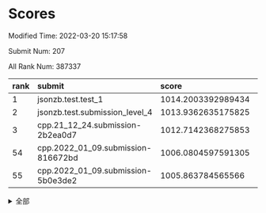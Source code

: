 # Scores

Modified Time: 2022-03-20 15:17:58

Submit Num: 207

All Rank Num: 387337

| rank |               submit               |       score        |       sigma        | pk_num |
| :--- | :--------------------------------- | :----------------- | :----------------- | :----- |
| 1    | jsonzb.test.test_1                 | 1014.2003392989434 | 0.8409261338786418 | 7483   |
| 2    | jsonzb.test.submission_level_4     | 1013.9362635175825 | 0.79811519363643   | 7484   |
| 3    | cpp.21_12_24.submission-2b2ea0d7   | 1012.7142368275853 | 0.8035022708000982 | 7490   |
| 54   | cpp.2022_01_09.submission-816672bd | 1006.0804597591305 | 0.7348266672581563 | 7485   |
| 55   | cpp.2022_01_09.submission-5b0e3de2 | 1005.863784565566  | 0.7335712470816147 | 7488   |


<details>
<summary>全部</summary>

| rank |                 submit                 |       score        |       sigma        | pk_num |
| :--- | :------------------------------------- | :----------------- | :----------------- | :----- |
| 1    | jsonzb.test.test_1                     | 1014.2003392989434 | 0.8409261338786418 | 7483   |
| 2    | jsonzb.test.submission_level_4         | 1013.9362635175825 | 0.79811519363643   | 7484   |
| 3    | cpp.21_12_24.submission-2b2ea0d7       | 1012.7142368275853 | 0.8035022708000982 | 7490   |
| 4    | gobigger.level_3.submission_level_3_20 | 1011.4693519318027 | 0.7949585429877949 | 7485   |
| 5    | gobigger.level_3.submission_level_3_10 | 1011.2577554327665 | 0.7591357378028023 | 7488   |
| 6    | gobigger.level_3.submission_level_3_44 | 1011.1552539612885 | 0.7578285997108815 | 7487   |
| 7    | gobigger.level_3.submission_level_3_9  | 1010.90078885141   | 0.7713922008511984 | 7487   |
| 8    | gobigger.level_3.submission_level_3_2  | 1010.8974369249435 | 0.7746255587006973 | 7489   |
| 9    | gobigger.level_3.submission_level_3_6  | 1010.7852425350231 | 0.7707890832636967 | 7485   |
| 10   | gobigger.level_3.submission_level_3_33 | 1010.773064954932  | 0.7542456440318728 | 7486   |
| 11   | gobigger.level_3.submission_level_3_12 | 1010.5834448673377 | 0.7948821939881793 | 7478   |
| 12   | gobigger.level_3.submission_level_3_36 | 1010.5370185512916 | 0.7698283620459513 | 7486   |
| 13   | gobigger.level_3.submission_level_3_25 | 1010.5367332854053 | 0.777856964748675  | 7485   |
| 14   | gobigger.level_3.submission_level_3_14 | 1010.4501436353332 | 0.759183171646173  | 7488   |
| 15   | gobigger.level_3.submission_level_3_47 | 1010.3772578096642 | 0.730119301173358  | 7478   |
| 16   | gobigger.level_3.submission_level_3_45 | 1010.3206489796318 | 0.7637919704228391 | 7488   |
| 17   | gobigger.level_3.submission_level_3_49 | 1010.2573843758358 | 0.7693809345680923 | 7484   |
| 18   | gobigger.level_3.submission_level_3_18 | 1010.2546354394572 | 0.7540916041607754 | 7487   |
| 19   | gobigger.level_3.submission_level_3_0  | 1010.2011643756869 | 0.7623153785782766 | 7487   |
| 20   | gobigger.level_3.submission_level_3_39 | 1010.1984453815903 | 0.7629016950153285 | 7483   |
| 21   | gobigger.level_3.submission_level_3_37 | 1010.1750104461483 | 0.7503955425151603 | 7489   |
| 22   | gobigger.level_3.submission_level_3_31 | 1010.0903653634559 | 0.770956795714409  | 7487   |
| 23   | gobigger.level_3.submission_level_3_1  | 1010.044952227469  | 0.7511769910012223 | 7486   |
| 24   | gobigger.level_3.submission_level_3_21 | 1010.0291552599831 | 0.7688264570798646 | 7485   |
| 25   | gobigger.level_3.submission_level_3_13 | 1010.0121142013442 | 0.7664652635126142 | 7482   |
| 26   | gobigger.level_3.submission_level_3_5  | 1009.9827112204382 | 0.7724888982077007 | 7484   |
| 27   | gobigger.level_3.submission_level_3_23 | 1009.9562437199266 | 0.7675050556018878 | 7479   |
| 28   | gobigger.level_3.submission_level_3_22 | 1009.930277928206  | 0.74009747554055   | 7490   |
| 29   | gobigger.level_3.submission_level_3_38 | 1009.8821442673093 | 0.7507030883047011 | 7485   |
| 30   | gobigger.level_3.submission_level_3_11 | 1009.7852453473703 | 0.7589656819873425 | 7483   |
| 31   | gobigger.level_3.submission_level_3_3  | 1009.7812395644464 | 0.7538474393792042 | 7490   |
| 32   | gobigger.level_3.submission_level_3_28 | 1009.6878309434983 | 0.7600288148075127 | 7481   |
| 33   | gobigger.level_3.submission_level_3_24 | 1009.6762821005335 | 0.7377914886734036 | 7491   |
| 34   | gobigger.level_3.submission_level_3_4  | 1009.5275849365785 | 0.7595259454028531 | 7484   |
| 35   | gobigger.level_3.submission_level_3_32 | 1009.5214433809859 | 0.7446274936994168 | 7480   |
| 36   | gobigger.level_3.submission_level_3_17 | 1009.517878744416  | 0.7559749505338708 | 7490   |
| 37   | gobigger.level_3.submission_level_3_16 | 1009.4955435821878 | 0.7483969396339074 | 7482   |
| 38   | gobigger.level_3.submission_level_3_15 | 1009.4808948399381 | 0.7700734221416626 | 7483   |
| 39   | gobigger.level_3.submission_level_3_35 | 1009.4421768783897 | 0.7590957446501917 | 7484   |
| 40   | gobigger.level_3.submission_level_3_46 | 1009.4297752539638 | 0.7631820717512041 | 7483   |
| 41   | gobigger.level_3.submission_level_3_43 | 1009.4068110053729 | 0.7432435710004387 | 7481   |
| 42   | gobigger.level_3.submission_level_3_7  | 1009.2769592655295 | 0.7570320936877578 | 7478   |
| 43   | gobigger.level_3.submission_level_3_40 | 1009.2386270266948 | 0.7564176877479113 | 7489   |
| 44   | gobigger.level_3.submission_level_3_42 | 1009.1732974455458 | 0.732989596144471  | 7487   |
| 45   | gobigger.level_3.submission_level_3_30 | 1009.10209525616   | 0.7641235114723423 | 7482   |
| 46   | gobigger.level_3.submission_level_3_34 | 1008.7886294890361 | 0.746232353807501  | 7487   |
| 47   | gobigger.level_3.submission_level_3_27 | 1008.7551314979914 | 0.7485167772068801 | 7483   |
| 48   | gobigger.level_3.submission_level_3_29 | 1008.6615382873639 | 0.7369786290401963 | 7483   |
| 49   | gobigger.level_3.submission_level_3_19 | 1008.6407317990538 | 0.7454269257971161 | 7481   |
| 50   | gobigger.level_3.submission_level_3_41 | 1008.3830633828456 | 0.7264051431675822 | 7486   |
| 51   | gobigger.level_3.submission_level_3_8  | 1008.3573080987403 | 0.7440492786039353 | 7480   |
| 52   | gobigger.level_3.submission_level_3_48 | 1008.3478758545808 | 0.7532251858206247 | 7489   |
| 53   | gobigger.level_3.submission_level_3_26 | 1007.987660485824  | 0.7442941410649535 | 7486   |
| 54   | cpp.2022_01_09.submission-816672bd     | 1006.0804597591305 | 0.7348266672581563 | 7485   |
| 55   | cpp.2022_01_09.submission-5b0e3de2     | 1005.863784565566  | 0.7335712470816147 | 7488   |
| 56   | gobigger.level_1.submission_level_1_22 | 1005.0020844515965 | 0.7193386278551736 | 7486   |
| 57   | gobigger.level_1.submission_level_1_11 | 1004.5669070039608 | 0.7325019902382045 | 7485   |
| 58   | gobigger.level_1.submission_level_1_35 | 1004.5162833107395 | 0.7154051175452139 | 7483   |
| 59   | gobigger.level_1.submission_level_1_6  | 1004.5097999079428 | 0.7275985896007793 | 7489   |
| 60   | gobigger.level_1.submission_level_1_4  | 1004.3969469939736 | 0.7382215150279334 | 7484   |
| 61   | gobigger.level_1.submission_level_1_19 | 1004.3449810895406 | 0.715264993331208  | 7491   |
| 62   | gobigger.level_1.submission_level_1_47 | 1004.2649680785224 | 0.7110491498686716 | 7488   |
| 63   | gobigger.level_1.submission_level_1_31 | 1004.2593099944202 | 0.7166165934098553 | 7484   |
| 64   | gobigger.level_1.submission_level_1_25 | 1004.1375206606291 | 0.714141504475184  | 7485   |
| 65   | gobigger.level_1.submission_level_1_45 | 1004.0990333339621 | 0.710123265355668  | 7481   |
| 66   | gobigger.level_1.submission_level_1_26 | 1003.8296214148082 | 0.709433335598323  | 7482   |
| 67   | gobigger.level_1.submission_level_1_17 | 1003.7885889963316 | 0.718172904484611  | 7479   |
| 68   | gobigger.level_1.submission_level_1_8  | 1003.7701529833137 | 0.7097857814053534 | 7488   |
| 69   | gobigger.level_1.submission_level_1_1  | 1003.7374121175692 | 0.7255357914783225 | 7484   |
| 70   | gobigger.level_1.submission_level_1_23 | 1003.7001255225091 | 0.7203327816207089 | 7483   |
| 71   | gobigger.level_1.submission_level_1_24 | 1003.6100446055455 | 0.7191535529945238 | 7483   |
| 72   | gobigger.level_1.submission_level_1_16 | 1003.5959280129396 | 0.7165288419985182 | 7486   |
| 73   | gobigger.level_1.submission_level_1_15 | 1003.5712387853722 | 0.7145834255781934 | 7481   |
| 74   | gobigger.level_1.submission_level_1_2  | 1003.5118054070325 | 0.7077593264177103 | 7484   |
| 75   | gobigger.level_1.submission_level_1_38 | 1003.4859396402074 | 0.7219583225231478 | 7481   |
| 76   | gobigger.level_1.submission_level_1_36 | 1003.4634415495622 | 0.7319772177920314 | 7485   |
| 77   | gobigger.level_1.submission_level_1_14 | 1003.423454763165  | 0.7389515422350329 | 7486   |
| 78   | gobigger.level_1.submission_level_1_18 | 1003.4197235504562 | 0.7200275321565736 | 7490   |
| 79   | gobigger.level_1.submission_level_1_29 | 1003.4187053313168 | 0.7094420998088091 | 7489   |
| 80   | gobigger.level_1.submission_level_1_43 | 1003.4094677671193 | 0.7160918839442462 | 7483   |
| 81   | gobigger.level_1.submission_level_1_32 | 1003.3888433884448 | 0.7280800509134222 | 7485   |
| 82   | gobigger.level_1.submission_level_1_12 | 1003.3486223449238 | 0.7107201226830592 | 7487   |
| 83   | gobigger.level_1.submission_level_1_20 | 1003.3096802604884 | 0.7115636152710734 | 7489   |
| 84   | gobigger.level_1.submission_level_1_3  | 1003.2330105395557 | 0.7161346107452653 | 7482   |
| 85   | gobigger.level_1.submission_level_1_48 | 1003.2293257098944 | 0.7236723388421831 | 7481   |
| 86   | gobigger.level_1.submission_level_1_0  | 1003.2024519626907 | 0.7039527117201742 | 7484   |
| 87   | gobigger.level_1.submission_level_1_5  | 1003.1620467097663 | 0.7178916059650357 | 7480   |
| 88   | gobigger.level_1.submission_level_1_13 | 1003.0148127548047 | 0.7163099522093588 | 7487   |
| 89   | gobigger.level_1.submission_level_1_46 | 1003.0088299611739 | 0.7063088950193654 | 7480   |
| 90   | gobigger.level_1.submission_level_1_37 | 1002.9412562906089 | 0.7103185872308677 | 7480   |
| 91   | gobigger.level_1.submission_level_1_28 | 1002.9297905851735 | 0.7130380567313209 | 7488   |
| 92   | gobigger.level_1.submission_level_1_9  | 1002.865898488968  | 0.7196744202579408 | 7485   |
| 93   | gobigger.level_1.submission_level_1_49 | 1002.8523224990803 | 0.7239214490515419 | 7484   |
| 94   | gobigger.level_1.submission_level_1_39 | 1002.8000516180166 | 0.7149367714852222 | 7483   |
| 95   | gobigger.level_1.submission_level_1_27 | 1002.7740048458412 | 0.7174198291404768 | 7489   |
| 96   | gobigger.level_1.submission_level_1_40 | 1002.6245883223456 | 0.714400773786532  | 7482   |
| 97   | gobigger.level_1.submission_level_1_34 | 1002.6023719990612 | 0.7130232468978548 | 7487   |
| 98   | gobigger.level_1.submission_level_1_42 | 1002.540734833514  | 0.7188541865088397 | 7485   |
| 99   | gobigger.level_1.submission_level_1_21 | 1002.536456601463  | 0.7203973249202464 | 7484   |
| 100  | gobigger.level_1.submission_level_1_7  | 1002.5020318549165 | 0.714314193326668  | 7488   |
| 101  | gobigger.level_1.submission_level_1_10 | 1002.4196018189813 | 0.7046831245373832 | 7485   |
| 102  | gobigger.level_1.submission_level_1_30 | 1002.0443121543524 | 0.7209468835694204 | 7485   |
| 103  | gobigger.level_1.submission_level_1_33 | 1001.946074547966  | 0.7202205872547142 | 7488   |
| 104  | gobigger.level_1.submission_level_1_44 | 1001.7160432629892 | 0.7020414381702762 | 7482   |
| 105  | gobigger.level_1.submission_level_1_41 | 1001.2874098299271 | 0.7131317658030348 | 7487   |
| 106  | gobigger.random.submission_random_30   | 997.0862225464847  | 0.7026783312416011 | 7481   |
| 107  | gobigger.random.submission_random_2    | 996.9251396702471  | 0.6993255292504805 | 7484   |
| 108  | gobigger.random.submission_random_46   | 996.8651693846939  | 0.7117078321606332 | 7486   |
| 109  | gobigger.random.submission_random_9    | 996.8620452558715  | 0.7127498705727762 | 7488   |
| 110  | gobigger.random.submission_random_27   | 996.7963499175908  | 0.7115749348002172 | 7479   |
| 111  | gobigger.random.submission_random_3    | 996.7462990212567  | 0.7119572166581676 | 7481   |
| 112  | gobigger.random.submission_random_40   | 996.6915389081182  | 0.7126147360239722 | 7481   |
| 113  | gobigger.random.submission_random_42   | 996.683119997139   | 0.7122867627160304 | 7481   |
| 114  | gobigger.random.submission_random_4    | 996.531827721622   | 0.7092367463221138 | 7489   |
| 115  | gobigger.random.submission_random_37   | 996.4507581168932  | 0.7052287358253699 | 7488   |
| 116  | gobigger.random.submission_random_19   | 996.4344782079531  | 0.7055627305038232 | 7484   |
| 117  | gobigger.random.submission_random_1    | 996.4156905600892  | 0.7188157505015567 | 7484   |
| 118  | gobigger.random.submission_random_39   | 996.3908881389536  | 0.7113788211417683 | 7485   |
| 119  | gobigger.random.submission_random_45   | 996.3409631776677  | 0.7044536465169762 | 7487   |
| 120  | gobigger.random.submission_random_13   | 996.2800794202328  | 0.7051057625993229 | 7481   |
| 121  | gobigger.random.submission_random_0    | 996.1689111049028  | 0.7150649158410299 | 7490   |
| 122  | gobigger.random.submission_random_29   | 996.1208445256323  | 0.7071190768040702 | 7487   |
| 123  | gobigger.random.submission_random_48   | 996.0806164184464  | 0.7044140173939717 | 7485   |
| 124  | gobigger.random.submission_random_6    | 996.0613288402483  | 0.7122026800963966 | 7483   |
| 125  | gobigger.random.submission_random_32   | 996.0496580064665  | 0.713784893651886  | 7488   |
| 126  | gobigger.random.submission_random_15   | 996.024068926813   | 0.7077727152158992 | 7483   |
| 127  | gobigger.random.submission_random_33   | 995.9867673184007  | 0.718350471762749  | 7481   |
| 128  | gobigger.random.submission_random_8    | 995.9761064590151  | 0.7172613670830192 | 7484   |
| 129  | gobigger.random.submission_random_31   | 995.9532490805301  | 0.7156157540871655 | 7483   |
| 130  | gobigger.random.submission_random_14   | 995.9033752691121  | 0.7144782976951304 | 7485   |
| 131  | gobigger.random.submission_random_21   | 995.9028108566021  | 0.701638021580855  | 7480   |
| 132  | gobigger.random.submission_random_11   | 995.8850374772271  | 0.7128171433749451 | 7490   |
| 133  | gobigger.random.submission_random_47   | 995.8512715613972  | 0.7225405418675314 | 7488   |
| 134  | gobigger.random.submission_random_20   | 995.8095123363697  | 0.6974149172382044 | 7483   |
| 135  | gobigger.random.submission_random_18   | 995.7796158120826  | 0.7082161758053765 | 7492   |
| 136  | gobigger.random.submission_random_25   | 995.7733869525907  | 0.6986045352114956 | 7485   |
| 137  | gobigger.random.submission_random_23   | 995.7319105997581  | 0.7125826884107319 | 7485   |
| 138  | gobigger.random.submission_random_44   | 995.7221628159608  | 0.7020717287960543 | 7482   |
| 139  | gobigger.random.submission_random_49   | 995.7088433011442  | 0.7178631183789724 | 7485   |
| 140  | gobigger.random.submission_random_12   | 995.6792811998741  | 0.7214697473277369 | 7486   |
| 141  | gobigger.random.submission_random_38   | 995.6694801459558  | 0.7070549411231105 | 7485   |
| 142  | gobigger.random.submission_random_5    | 995.6209612915765  | 0.7077238724911905 | 7485   |
| 143  | gobigger.random.submission_random_34   | 995.5655628197342  | 0.703151882451018  | 7485   |
| 144  | gobigger.random.submission_random_36   | 995.5291770506572  | 0.6982895353307069 | 7485   |
| 145  | gobigger.random.submission_random_26   | 995.5266649615711  | 0.7171634089702938 | 7486   |
| 146  | gobigger.random.submission_random_16   | 995.4914557110435  | 0.6952822930851663 | 7477   |
| 147  | gobigger.random.submission_random_28   | 995.4544888693583  | 0.7111611117017759 | 7487   |
| 148  | gobigger.random.submission_random_43   | 995.4095536261368  | 0.7304214694710787 | 7484   |
| 149  | gobigger.random.submission_random_10   | 995.3879769058659  | 0.7087123436010778 | 7481   |
| 150  | gobigger.random.submission_random_41   | 995.369394480526   | 0.7046909136572082 | 7484   |
| 151  | gobigger.random.submission_random_7    | 995.2318053838857  | 0.7000239730104914 | 7487   |
| 152  | gobigger.random.submission_random_22   | 994.9158203708695  | 0.7322192872845372 | 7486   |
| 153  | gobigger.random.submission_random_17   | 994.7708690119698  | 0.7209879283588652 | 7488   |
| 154  | gobigger.random.submission_random_35   | 994.0214114491189  | 0.7214575749612433 | 7481   |
| 155  | gobigger.random.submission_random_24   | 993.6815870566871  | 0.7212155734000107 | 7477   |
| 156  | gobigger.level_2.submission_level_2_11 | 993.675316041617   | 0.7365077461630721 | 7482   |
| 157  | gobigger.level_2.submission_level_2_16 | 993.6595145610897  | 0.7291619208161724 | 7487   |
| 158  | gobigger.level_2.submission_level_2_35 | 993.609490066709   | 0.7487129405717998 | 7484   |
| 159  | gobigger.level_2.submission_level_2_23 | 993.5506992995016  | 0.7331693693117942 | 7490   |
| 160  | gobigger.level_2.submission_level_2_20 | 993.5271177481843  | 0.7360257571983193 | 7488   |
| 161  | gobigger.level_2.submission_level_2_31 | 993.3484078323554  | 0.7354264392819171 | 7488   |
| 162  | gobigger.level_2.submission_level_2_30 | 993.1784176940561  | 0.7367207827859903 | 7483   |
| 163  | gobigger.level_2.submission_level_2_5  | 993.129833685322   | 0.7261219829545729 | 7486   |
| 164  | gobigger.level_2.submission_level_2_19 | 993.1279573605941  | 0.7594713137235443 | 7483   |
| 165  | gobigger.level_2.submission_level_2_10 | 993.1264176973496  | 0.7538164837802354 | 7493   |
| 166  | gobigger.level_2.submission_level_2_29 | 993.1194091713734  | 0.7291820621914404 | 7487   |
| 167  | gobigger.level_2.submission_level_2_26 | 993.014028566527   | 0.7316304632765485 | 7487   |
| 168  | gobigger.level_2.submission_level_2_37 | 992.858368015303   | 0.7575393974075934 | 7487   |
| 169  | gobigger.level_2.submission_level_2_32 | 992.8388311150338  | 0.7335417234710777 | 7487   |
| 170  | gobigger.level_2.submission_level_2_45 | 992.828747518488   | 0.7303964107064205 | 7482   |
| 171  | gobigger.level_2.submission_level_2_44 | 992.7118072338819  | 0.7435221523873786 | 7487   |
| 172  | gobigger.level_2.submission_level_2_22 | 992.6885031160132  | 0.7276942882689974 | 7485   |
| 173  | gobigger.level_2.submission_level_2_27 | 992.6246683812574  | 0.7403917076740513 | 7487   |
| 174  | gobigger.level_2.submission_level_2_17 | 992.5893291176952  | 0.7511660948544753 | 7488   |
| 175  | gobigger.level_2.submission_level_2_49 | 992.5250973129075  | 0.7326150090897614 | 7488   |
| 176  | gobigger.level_2.submission_level_2_1  | 992.5135396858857  | 0.7278977052258785 | 7481   |
| 177  | gobigger.level_2.submission_level_2_18 | 992.493859789432   | 0.7553190426713143 | 7487   |
| 178  | gobigger.level_2.submission_level_2_6  | 992.4667211504369  | 0.743843016678644  | 7481   |
| 179  | gobigger.level_2.submission_level_2_39 | 992.4434878508393  | 0.7353912144258538 | 7483   |
| 180  | gobigger.level_2.submission_level_2_40 | 992.4213413636896  | 0.7523071960433908 | 7490   |
| 181  | gobigger.level_2.submission_level_2_13 | 992.3715655248194  | 0.7444079557290038 | 7481   |
| 182  | gobigger.level_2.submission_level_2_14 | 992.3118869028383  | 0.7416970148779769 | 7483   |
| 183  | gobigger.level_2.submission_level_2_24 | 992.2416863900125  | 0.7518961008903754 | 7482   |
| 184  | gobigger.level_2.submission_level_2_21 | 992.1698123049433  | 0.7540086842694919 | 7481   |
| 185  | gobigger.level_2.submission_level_2_2  | 992.1687164134368  | 0.7507654676386817 | 7482   |
| 186  | gobigger.level_2.submission_level_2_4  | 992.0573281455031  | 0.7582039126303898 | 7481   |
| 187  | gobigger.level_2.submission_level_2_42 | 992.0571042842892  | 0.734159881342695  | 7485   |
| 188  | gobigger.level_2.submission_level_2_28 | 991.9367803327061  | 0.7596293065257865 | 7485   |
| 189  | gobigger.level_2.submission_level_2_47 | 991.9097644872267  | 0.7409499426488829 | 7481   |
| 190  | gobigger.level_2.submission_level_2_9  | 991.8781385308948  | 0.7650833916931163 | 7487   |
| 191  | gobigger.level_2.submission_level_2_36 | 991.8386504730274  | 0.7556898859551301 | 7489   |
| 192  | gobigger.level_2.submission_level_2_38 | 991.8336223711426  | 0.7437757135499927 | 7486   |
| 193  | gobigger.level_2.submission_level_2_43 | 991.7405056844464  | 0.7610670500592573 | 7486   |
| 194  | gobigger.level_2.submission_level_2_12 | 991.6415254580362  | 0.7537194638638436 | 7487   |
| 195  | gobigger.level_2.submission_level_2_46 | 991.6412230612916  | 0.7808684537899159 | 7484   |
| 196  | gobigger.level_2.submission_level_2_3  | 991.5193073992133  | 0.753711566824714  | 7481   |
| 197  | gobigger.level_2.submission_level_2_7  | 991.4915034784113  | 0.7614001163791949 | 7486   |
| 198  | gobigger.level_2.submission_level_2_41 | 991.4247083059313  | 0.74957119902586   | 7486   |
| 199  | gobigger.level_2.submission_level_2_0  | 991.2672291390509  | 0.7457116596320456 | 7485   |
| 200  | gobigger.level_2.submission_level_2_25 | 991.145089556942   | 0.7565470571469645 | 7485   |
| 201  | gobigger.level_2.submission_level_2_48 | 991.1191345864554  | 0.7651438945074553 | 7481   |
| 202  | gobigger.level_2.submission_level_2_33 | 990.7224329369794  | 0.7763668378527879 | 7481   |
| 203  | gobigger.level_2.submission_level_2_15 | 990.7064314640071  | 0.7598763192213922 | 7488   |
| 204  | gobigger.level_2.submission_level_2_34 | 990.5287658327298  | 0.7392296643277901 | 7484   |
| 205  | gobigger.level_2.submission_level_2_8  | 988.8834322378318  | 0.7681552124201733 | 7486   |
| 206  | gobigger.none.submission_none_0        | 976.1306363230848  | 1.467151847663006  | 7484   |
| 207  | gobigger.none.submission_none_1        | 974.2632806438562  | 1.6889619459319134 | 7483   |

</details>
